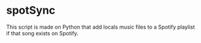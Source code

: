 # spotSync
This script is made on Python that add locals music files to a Spotify playlist if that song exists on Spotify.
